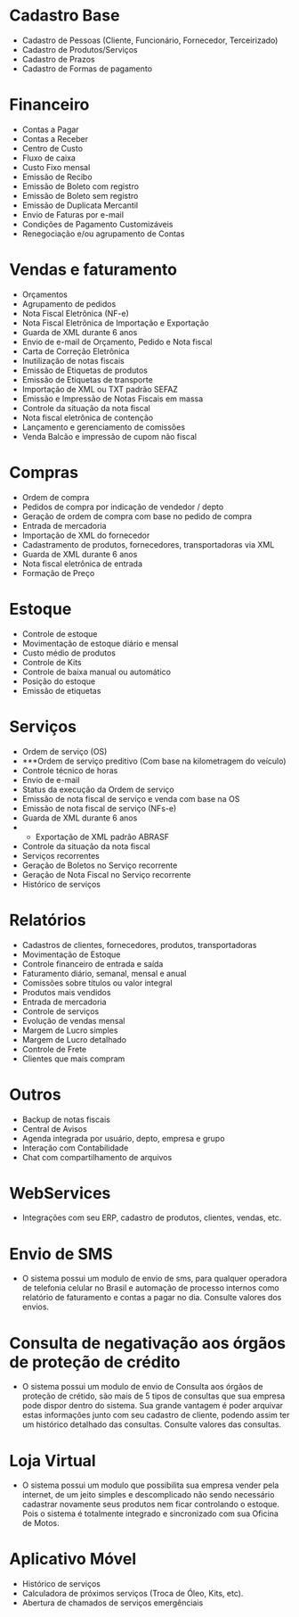 # Cadastro Base
 - Cadastro de Pessoas (Cliente, Funcionário, Fornecedor, Terceirizado)
 - Cadastro de Produtos/Serviços
 - Cadastro de Prazos
 - Cadastro de Formas de pagamento

# Financeiro
 - Contas a Pagar
 - Contas a Receber
 - Centro de Custo
 - Fluxo de caixa
 - Custo Fixo mensal
 - Emissão de Recibo
 - Emissão de Boleto com registro
 - Emissão de Boleto sem registro
 - Emissão de Duplicata Mercantil
 - Envio de Faturas por e-mail
 - Condições de Pagamento Customizáveis
 - Renegociação e/ou agrupamento de Contas

# Vendas e faturamento
 - Orçamentos
 - Agrupamento de pedidos
 - Nota Fiscal Eletrônica (NF-e)
 - Nota Fiscal Eletrônica de Importação e Exportação
 - Guarda de XML durante 6 anos
 - Envio de e-mail de Orçamento, Pedido e Nota fiscal
 - Carta de Correção Eletrônica
 - Inutilização de notas fiscais
 - Emissão de Etiquetas de produtos
 - Emissão de Etiquetas de transporte
 - Importação de XML ou TXT padrão SEFAZ
 - Emissão e Impressão de Notas Fiscais em massa
 - Controle da situação da nota fiscal
 - Nota fiscal eletrônica de contenção
 - Lançamento e gerenciamento de comissões
 - Venda Balcão e impressão de cupom não fiscal

# Compras
 - Ordem de compra
 - Pedidos de compra por indicação de vendedor / depto
 - Geração de ordem de compra com base no pedido de compra
 - Entrada de mercadoria
 - Importação de XML do fornecedor
 - Cadastramento de produtos, fornecedores, transportadoras via XML
 - Guarda de XML durante 6 anos
 - Nota fiscal eletrônica de entrada
 - Formação de Preço

# Estoque
 - Controle de estoque
 - Movimentação de estoque diário e mensal
 - Custo médio de produtos
 - Controle de Kits
 - Controle de baixa manual ou automático
 - Posição do estoque
 - Emissão de etiquetas

# Serviços
 - Ordem de serviço (OS)
 - ***Ordem de serviço preditivo (Com base na kilometragem do veículo)
 - Controle técnico de horas
 - Envio de e-mail
 - Status da execução da Ordem de serviço
 - Emissão de nota fiscal de serviço e venda com base na OS
 - Emissão de nota fiscal de serviço (NFs-e)
 - Guarda de XML durante 6 anos
 - * Exportação de XML padrão ABRASF
 - Controle da situação da nota fiscal
 - Serviços recorrentes
 - Geração de Boletos no Serviço recorrente
 - Geração de Nota Fiscal no Serviço recorrente
 - Histórico de serviços

# Relatórios
 - Cadastros de clientes, fornecedores, produtos, transportadoras
 - Movimentação de Estoque
 - Controle financeiro de entrada e saída
 - Faturamento diário, semanal, mensal e anual
 - Comissões sobre títulos ou valor integral
 - Produtos mais vendidos
 - Entrada de mercadoria
 - Controle de serviços
 - Evolução de vendas mensal
 - Margem de Lucro simples
 - Margem de Lucro detalhado
 - Controle de Frete
 - Clientes que mais compram

# Outros
 - Backup de notas fiscais
 - Central de Avisos
 - Agenda integrada por usuário, depto, empresa e grupo
 - Interação com Contabilidade
 - Chat com compartilhamento de arquivos

# WebServices
 - Integrações com seu ERP, cadastro de produtos, clientes, vendas, etc.

# Envio de SMS
 - O sistema possui um modulo de envio de sms, para qualquer operadora de telefonia celular no Brasil e automação de processo internos como relatório de faturamento e contas a pagar no dia. Consulte valores dos envios.

# Consulta de negativação aos órgãos de proteção de crédito
 - O sistema possui um modulo de envio de Consulta aos órgãos de proteção de crétido, são mais de 5 tipos de consultas que sua empresa pode dispor dentro do sistema. Sua grande vantagem é poder arquivar estas informações junto com seu cadastro de cliente, podendo assim ter um histórico detalhado das consultas. Consulte valores das consultas.

# Loja Virtual
 - O sistema possui um modulo que possibilita sua empresa vender pela internet, de um jeito simples e descomplicado não sendo necessário cadastrar novamente seus produtos nem ficar controlando o estoque. Pois o sistema é totalmente integrado e sincronizado com sua Oficina de Motos.

# Aplicativo Móvel
 - Histórico de serviços
 - Calculadora de próximos serviços (Troca de Óleo, Kits, etc).
 - Abertura de chamados de serviços emergênciais
